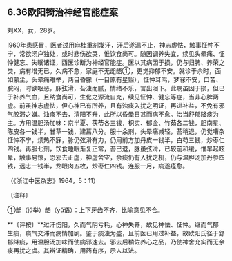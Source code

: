 ## 6.36欧阳锜治神经官能症案

刘XX，女，28岁。

I960年患感冒，医者过用麻桂重剂发汗，汗后遂漏不止，神志虚怯，触事怔忡不宁，常欲闭户独处，或时悲伤欲哭，惟饮食尚可。随因调养失宜，续见头晕痛、怔忡健忘、失眠诸证，西医诊断为神经官能症。医以其病因于损，仍与归脾、养荣之类，病有增无已。久病不愈，家庭不无龃龉①，更觉抑郁不安。就诊于余时，面如蒙尘，头晕痛难举，两目昏朦（一目原有星翳），怔忡耳鸣，梦寐不安，口苦、脘闷，时欲呕恶，脉弦滑，苔浊而腻，情绪不乐，言出泪下。此病虽因于损，但已于补养气血，且纳食尚可，生化之源流自充，续见怔忡、健忘等症，当非心脾两虚。前虽神志虚怯，但心神已有所养，且有浊痰入扰之明证，再进补益，不免有邪气胶滞之嫌。浊痰不去，清阳不升，此所以昏晕日甚而病不愈。治当舒郁降痰为主。方用温胆汤加味：京半夏、茯苓各三钱，枳实、郁金、竹茹各二钱，胆南星、陈皮各一钱半，甘草一钱，建菖八分。服十余剂，头晕痛减轻，苔稍退，仍觉嘈杂怔忡不宁，烦热不寐，脉仍弦滑有力，仍用前方加丹皮一钱半，白芍三钱，炒枣仁四钱。再服七剂，饮食睡眠渐复正常，苔已退，脉虽弦滑，已较前和缓，惟早起眩晕，触事易惊，恐邪去正虚，神虚舍空，余痰仍有入扰之机，仍与温胆汤加丹参四钱，远志一钱半，龙眼肉五枚，炒枣仁四钱。连服一月，病遂痊愈。

（《浙江中医杂志》1964，5：11）

〔注释〕

①龃（jǔ举）龉（yǔ语）：上下牙齿不齐，比喻意见不合。

**〔评按〕**过汗伤阳，久而气阴亏耗，心神失养，故见神怯、怔忡。继而气郁生痰，痰气交滞而病情加剧。鉴于痰浊为盛，且前医已用过补益，故欧阳氏径于舒郁降痰，用温胆汤加味而使病邪速去。邪去后稍佐养心之品，乃使神舍充实而无余痰再扰之虞。其辨证精确，用药有序，示人以法。
